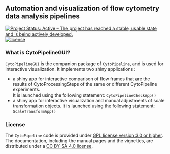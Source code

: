 ## Automation and visualization of flow cytometry data analysis pipelines

[![Project Status: Active – The project has reached a stable, usable state and is being actively developed.](https://www.repostatus.org/badges/latest/active.svg)](https://www.repostatus.org/#active)
[![license](https://img.shields.io/badge/license-GPL3.0-blue)](https://opensource.org/licenses/GPL-3.0)

### What is CytoPipelineGUI?

`CytoPipelineGUI` is the companion package of `CytoPipeline`, and is used for
interactive visualization. It implements two shiny applications :
- a shiny app for interactive comparison of flow frames that are the results 
of CytoProcessingSteps of the same or different CytoPipeline experiments.  
It is launched using the following statement: `CytoPipelineCheckApp()`  
- a shiny app for interactive visualization and manual adjustments of scale 
transformation objects. It is launched using the following statement: 
`ScaleTransformApp()` 

### License

The `CytoPipeline` code is provided under [GPL license version 3.0 or 
higher](https://opensource.org/licenses/GPL-3.0). The documentation, 
including the manual pages and the vignettes, are distributed under a [CC BY-SA 
4.0 license](https://creativecommons.org/licenses/by-sa/4.0/).
